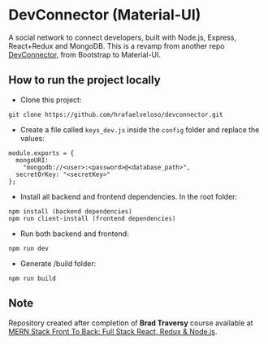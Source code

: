# DevConnector (Material-UI)
A social network to connect developers, built with Node.js, Express, React+Redux and MongoDB.
This is a revamp from another repo [DevConnector](https://github.com/hrafaelveloso/devconnector), from Bootstrap to Material-UI.

## How to run the project locally

* Clone this project:
```
git clone https://github.com/hrafaelveloso/devconnector.git
```

* Create a file called `keys_dev.js` inside the `config` folder and replace the values:
```
module.exports = {
  mongoURI:
    "mongodb://<user>:<password>@<database_path>",
  secretOrKey: "<secretKey>"
};
```

* Install all backend and frontend dependencies. In the root folder:
```
npm install (backend dependencies)
npm run client-install (frontend dependencies)
```

* Run both backend and frontend:
```
npm run dev
```

* Generate /build folder:
```
npm run build
```

## Note
Repository created after completion of **Brad Traversy** course available at [MERN Stack Front To Back: Full Stack React, Redux & Node.js](https://www.udemy.com/mern-stack-front-to-back/).